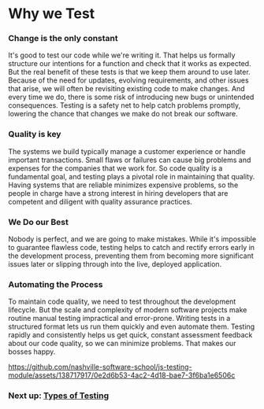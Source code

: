 # Why we Test

### Change is the only constant

It's good to test our code while we're writing it. That helps us formally structure our intentions for a function and check that it works as expected. But the real benefit of these tests is that we keep them around to use later. Because of the need for updates, evolving requirements, and other issues that arise, we will often be revisiting existing code to make changes. And every time we do, there is some risk of introducing new bugs or unintended consequences. Testing is a safety net to help catch problems promptly, lowering the chance that changes we make do not break our software.

### Quality is key

The systems we build typically manage a customer experience or handle important transactions. Small flaws or failures can cause big problems and expenses for the companies that we work for. So code quality is a fundamental goal, and testing plays a pivotal role in maintaining that quality. Having systems that are reliable minimizes expensive problems, so the people in charge have a strong interest in hiring developers that are competent and diligent with quality assurance practices.

### We Do our Best

Nobody is perfect, and we are going to make mistakes. While it's impossible to guarantee flawless code, testing helps to catch and rectify errors early in the development process, preventing them from becoming more significant issues later or slipping through into the live, deployed application.

### Automating the Process

To maintain code quality, we need to test throughout the development lifecycle. But the scale and complexity of modern software projects make routine manual testing impractical and error-prone. Writing tests in a structured format lets us run them quickly and even automate them. Testing rapidly and consistently helps us get quick, constant assessment feedback about our code quality, so we can minimize problems. That makes our bosses happy.



https://github.com/nashville-software-school/js-testing-module/assets/138717917/0e2d6b53-4ac2-4d18-bae7-3f6ba1e6506c



### Next up: [Types of Testing](TYPES.md)
